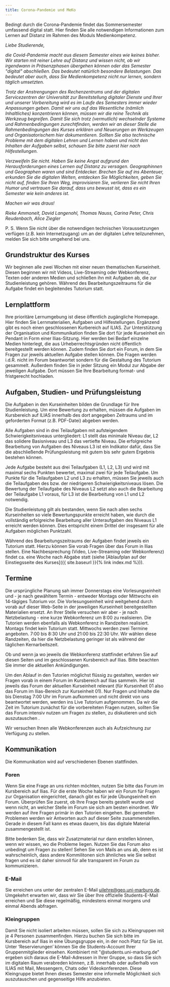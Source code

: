 ```yaml
---
title: Corona-Pandemie und MeKo
---
```


Bedingt durch die Corona-Pandemie findet das Sommersemester umfassend digital statt. Hier finden Sie alle notwendigen Informationen zum Lernen auf Distanz im Rahmen des Moduls Medienkompetenz.

<!--more-->

_Liebe Studierende,_ 

_die Covid-Pandemie macht aus diesem Semester eines wie keines bisher. Wir starten mit reiner Lehre auf Distanz und wissen nicht, ob wir irgendwann in Präsenzphasen übergehen können oder das Semester "digital" abschließen. Das bedeutet natürlich besondere Belastungen. Das bedeutet aber auch, dass Sie Medienkompetenz nicht nur lernen, sondern täglich umsetzten._

_Trotz der Anstrengungen des Rechenzentrums und der digitalen Servicezentren der Universität zur Bereitstellung digitaler Dienste und Ihrer und unserer Vorbereitung wird es im Laufe des Semesters immer wieder Anpassungen geben. Damit wir uns auf das Wesentliche (nämlich Inhaltliches) konzentrieren können, müssen wir die reine Technik als Werkzeug begreifen. Damit Sie sich trotz (vermutlich) wechselnder Systeme und Rahmenbedingungen zurechtfinden, werden wir an dieser Stelle die Rahmenbedingungen des Kurses erklären und Neuerungen an Werkzeugen und Organisatorischem hier dokumentieren. Sollten Sie also technische Probleme mit dem digitalen Lehren und Lernen haben und nicht den Inhalten der Aufgaben selbst, schauen Sie bitte zuerst hier nach Hilfestellungen._ 

_Verzweifeln Sie nicht. Haben Sie keine Angst aufgrund den Herausforderungen eines Lernen auf Distanz zu versagen. Geographinnen und Geographen waren und sind Entdecker. Brechen Sie auf ins Abenteuer, erkunden Sie die digitalen Welten, entdecken Sie Möglichkeiten, geben Sie nicht auf, finden Sie Ihren Weg, improvisieren Sie, verlieren Sie nicht Ihren Humor und vertrauen Sie darauf, dass uns bewusst ist, dass es ein Semester wie kein anderes ist._ 

_Machen wir was draus!_


_Rieke Ammoneit, David Langenohl, Thomas Nauss, Carina Peter, Chris Reudenbach, Alice Ziegler_

P. S. Wenn Sie nicht über die notwendigen technischen Voraussetzungen verfügen (z.B. kein Internetzugang) um an der digitalen Lehre teilzunehmen, melden Sie sich bitte umgehend bei uns.


## Grundstruktur des Kurses
Wir beginnen alle zwei Wochen mit einer neuen thematischen Kurseinheit. Diesen beginnen wir mit Videos, Live-Streaming oder Webkonferenz, Texten oder anderen Medien und schließen ihn mit Aufgaben ab, die zur Studienleistung gehören. Während des Bearbeitungszeitraums für die Aufgabe findet ein begleitendes Tutorium statt. 


## Lernplattform
Ihre prioritäre Lernumgebung ist diese öffentlich zugängliche Homepage. Hier finden Sie Lernmaterialien, Aufgaben und Hilfestellungen. Ergänzend gibt es noch einen geschlossenen Kurbereich auf ILIAS. Zur Unterstützung der Organisation und Kommunikation finden Sie dort für jede Kurseinheit ein Pendant in Form einer Ilias-Sitzung. Hier werden bei Bedarf einzelne Medien hinterlegt, die aus Urheberrechtsgründen nicht öffentlich bereitgestellt werden können. Zudem finden Sie dort ein Forum, in dem Sie Fragen zur jeweils aktuellen Aufgabe stellen können. Die Fragen werden i.d.R. nicht im Forum beantwortet sondern für die Gestaltung des Tutorium gesammelt. Außerdem finden Sie in jeder Sitzung ein Modul zur Abgabe der jeweiligen Aufgabe. Dort müssen Sie Ihre Bearbeitung format- und fristgerecht hochladen.


## Aufgaben, Studien- und Prüfungsleistung
Die Aufgaben in den Kurseinheiten bilden die Grundlage für Ihre Studienleistung. Um eine Bewertung zu erhalten, müssen die Aufgaben im Kursbereich auf ILIAS innerhalb des dort angegeben Zeitraums und im geforderten Format (z.B. PDF-Datei) abgeben werden. 

Alle Aufgaben sind in drei Teilaufgaben mit aufsteigendem Schwierigkeitsniveaus untergliedert: L1 stellt das minimale Niveau dar, L2 das solidere Basisniveau und L3 das vertiefte Niveau. Die erfolgreiche Bearbeitung von Aufgaben des Niveaus L3 ist ein Indikator dafür, dass Sie die abschließende Prüfungsleistung mit gutem bis sehr gutem Ergebnis bestehen können.
 
Jede Aufgabe besteht aus drei Teilaufgaben (L1, L2, L3) und wird mit maximal sechs Punkten bewertet, maximal zwei für jede Teilaufgabe. Um Punkte für die Teilaufgaben L2 und L3 zu erhalten, müssen Sie jeweils auch die Teilaufgaben des bzw. der niedrigeren Schwierigkeitsniveaus lösen. Die Bewertung der Teilaufgabe des Niveaus L2 setzt also auch die Bearbeitung der Teilaufgabe L1 voraus, für L3 ist die Bearbeitung von L1 und L2 notwendig.

Die Studienleistung gilt als bestanden, wenn Sie nach allen sechs Kurseinheiten so viele Bewertungspunkte erreicht haben, wie durch die vollständig erfolgreiche Bearbeitung aller Unteraufgaben des Niveaus L1 erreicht werden können. Dies entspricht einem Drittel der insgesamt für alle Aufgaben möglichen Punktzahl. 

Während des Bearbeitungszeitraums der Aufgaben findet jeweils ein Tutorium statt. Hierzu können Sie vorab Fragen über das Forum in Ilias stellen. Eine Nachbesprechung (Video, Live-Streaming oder Webkonferenz) findet ca. eine Woche nach Abgabe statt (siehe [Ablaufplan auf der Einstiegsseite des Kurses]({{ site.baseurl }}{% link index.md %})).


## Termine
Die ursprüngliche Planung sah immer Donnerstags eine Vorlesungseinheit und - je nach gewähltem Termin - entweder Montags oder Mittwochs ein 14-tägiges Tutorium vor. Die Vorlesungseinheit wird weitgehend durch vorab auf dieser Web-Seite in der jeweiligen Kurseinheit bereitgestellten Materialien ersetzt. An Ihrer Stelle versuchen wir aber - je nach Netzbelastung - eine kurze Webkonferenz um 8:00 zu realisieren. Die Tutorien werden ebenfalls als Webkonferenz in Randzeiten realisiert. Montags findet kein Tutorium statt. Mittwochs werden zwei Termine angeboten. 7:00 bis 8:30 Uhr und 21:00 bis 22:30 Uhr. Wir wählen diese Randzeiten, da hier die Netzbelastung geringer ist als während der täglichen Kernarbeitszeit.

Ob und wenn ja wo jeweils die Webkonferenz stattfindet erfahren Sie auf diesen Seiten und im geschlossenen Kursbereich auf Ilias. Bitte beachten Sie immer die aktuellen Ankündigungen.

Um den Ablauf in den Tutorien möglichst flüssig zu gestalten, werden wir Fragen vorab in einem Forum im Kursbereich auf Ilias sammeln. Hier ist jeweils das Forum der aktuellen Kurseinheit relevant (für Kurseinheit 01 also das Forum im Ilias-Bereich zur Kurseinheit 01). Nur Fragen und Inhalte die bis Dienstag  7:00 Uhr im Forum aufkommen und nicht direkt von uns beantwortet werden, werden ins Live Tutorium aufgenommen. Da wir die Zeit im Tutorium zunächst für die vorbereiteten Fragen nutzen, sollten Sie das Forum intensiv nutzen um Fragen zu stellen, zu diskutieren und sich auszutauschen .  

Wir versuchen Ihnen alle Webkonferenzen auch als Aufzeichnung zur Verfügung zu stellen. 


## Kommunikation
Die Kommunikation wird auf verschiedenen Ebenen stattfinden. 

### Foren
Wenn Sie eine Frage an uns richten möchten, nutzen Sie bitte das Forum im Kursbereich auf Ilias. Für die erste Woche haben wir ein Forum für Fragen zur Organisation eingerichtet, danach gibt es für jede Übungseinheit ein Forum. Überprüfen Sie zuerst, ob Ihre Frage bereits gestellt wurde und wenn nicht, an welcher Stelle im Forum sie sich am besten einordnet. Wir werden auf ihre Fragen primär in den Tutorien eingehen. Bei generellen Problemen werden wir Antworten auch auf dieser Seite zusammenstellen. Gerade in diesem Fall kann es etwas dauern, bis das digitale Material zusammengestellt ist.

Bitte bedenken Sie, dass wir Zusatzmaterial nur dann erstellen können, wenn wir wissen, wo die Probleme liegen. Nutzen Sie das Forum also unbedingt um Fragen zu stellen! Sehen Sie von Mails an uns ab, denn es ist wahrscheinlich, dass andere Kommilitonen sich ähnliches wie Sie selbst fragen und es ist daher sinnvoll für alle transparent im Forum zu kommunizieren. 


### E-Mail
Sie erreichen uns unter der zentralen E-Mail uilehre@geo.uni-marburg.de. Umgekehrt erwarten wir, dass wir Sie über Ihre offizielle Students-E-Mail erreichen und Sie diese regelmäßig, mindestens einmal morgens und einmal Abends abfragen.


### Kleingruppen
Damit Sie nicht isoliert arbeiten müssen, sollen Sie sich zu Kleingruppen mit je 4 Personen zusammenfinden. Hierzu buchen Sie sich bitte im Kursbereich auf Ilias in eine Übungsgruppe ein, in der noch Platz für Sie ist. Unter ‘Reservierungen’ können Sie die Students-Account Ihrer Gruppenmitglieder einsehen. Kombiniert mit "@students.uni-marburg.de" ergeben sich daraus die E-Mail-Adressen in Ihrer Gruppe, so dass Sie sich im digitalen Raum verabreden können, z.B. innerhalb oder außerhalb von ILIAS mit Mail, Messengern, Chats oder Videokonferenzen. Diese Kleingruppe bietet Ihnen dieses Semester eine informelle Möglichkeit sich auszutauschen und gegenseitige Hilfe anzubieten.

